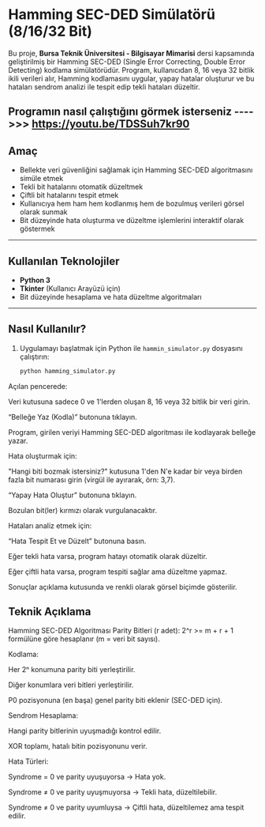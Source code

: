 #  Hamming SEC-DED Simülatörü (8/16/32 Bit)

Bu proje, **Bursa Teknik Üniversitesi - Bilgisayar Mimarisi** dersi kapsamında geliştirilmiş bir Hamming SEC-DED (Single Error Correcting, Double Error Detecting) kodlama simülatörüdür. Program, kullanıcıdan 8, 16 veya 32 bitlik ikili verileri alır, Hamming kodlamasını uygular, yapay hatalar oluşturur ve bu hataları sendrom analizi ile tespit edip tekli hataları düzeltir.

## Programın nasıl çalıştığını görmek isterseniz ---->>>  https://youtu.be/TDSSuh7kr90

##  Amaç

- Bellekte veri güvenliğini sağlamak için Hamming SEC-DED algoritmasını simüle etmek
- Tekli bit hatalarını otomatik düzeltmek
- Çiftli bit hatalarını tespit etmek
- Kullanıcıya hem ham hem kodlanmış hem de bozulmuş verileri görsel olarak sunmak
- Bit düzeyinde hata oluşturma ve düzeltme işlemlerini interaktif olarak göstermek

---

##  Kullanılan Teknolojiler

- **Python 3**
- **Tkinter** (Kullanıcı Arayüzü için)
- Bit düzeyinde hesaplama ve hata düzeltme algoritmaları

---

##  Nasıl Kullanılır?

1. Uygulamayı başlatmak için Python ile `hammin_simulator.py` dosyasını çalıştırın:
   ```bash
   python hamming_simulator.py
Açılan pencerede:

Veri kutusuna sadece 0 ve 1'lerden oluşan 8, 16 veya 32 bitlik bir veri girin.

“Belleğe Yaz (Kodla)” butonuna tıklayın.

Program, girilen veriyi Hamming SEC-DED algoritması ile kodlayarak belleğe yazar.

Hata oluşturmak için:

"Hangi biti bozmak istersiniz?" kutusuna 1'den N'e kadar bir veya birden fazla bit numarası girin (virgül ile ayırarak, örn: 3,7).

“Yapay Hata Oluştur” butonuna tıklayın.

Bozulan bit(ler) kırmızı olarak vurgulanacaktır.

Hataları analiz etmek için:

“Hata Tespit Et ve Düzelt” butonuna basın.

Eğer tekli hata varsa, program hatayı otomatik olarak düzeltir.

Eğer çiftli hata varsa, program tespiti sağlar ama düzeltme yapmaz.

Sonuçlar açıklama kutusunda ve renkli olarak görsel biçimde gösterilir.

## Teknik Açıklama
Hamming SEC-DED Algoritması
Parity Bitleri (r adet): 2^r >= m + r + 1 formülüne göre hesaplanır (m = veri bit sayısı).

Kodlama:

Her 2ⁿ konumuna parity biti yerleştirilir.

Diğer konumlara veri bitleri yerleştirilir.

P0 pozisyonuna (en başa) genel parity biti eklenir (SEC-DED için).

Sendrom Hesaplama:

Hangi parity bitlerinin uyuşmadığı kontrol edilir.

XOR toplamı, hatalı bitin pozisyonunu verir.

Hata Türleri:

Syndrome = 0 ve parity uyuşuyorsa → Hata yok.

Syndrome ≠ 0 ve parity uyuşmuyorsa → Tekli hata, düzeltilebilir.

Syndrome ≠ 0 ve parity uyumluysa → Çiftli hata, düzeltilemez ama tespit edilir.

